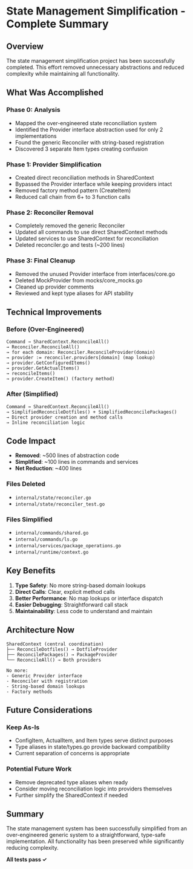 # State Management Simplification - Complete Summary

## Overview

The state management simplification project has been successfully completed. This effort removed unnecessary abstractions and reduced complexity while maintaining all functionality.

## What Was Accomplished

### Phase 0: Analysis
- Mapped the over-engineered state reconciliation system
- Identified the Provider interface abstraction used for only 2 implementations
- Found the generic Reconciler with string-based registration
- Discovered 3 separate Item types creating confusion

### Phase 1: Provider Simplification
- Created direct reconciliation methods in SharedContext
- Bypassed the Provider interface while keeping providers intact
- Removed factory method pattern (CreateItem)
- Reduced call chain from 6+ to 3 function calls

### Phase 2: Reconciler Removal
- Completely removed the generic Reconciler
- Updated all commands to use direct SharedContext methods
- Updated services to use SharedContext for reconciliation
- Deleted reconciler.go and tests (~200 lines)

### Phase 3: Final Cleanup
- Removed the unused Provider interface from interfaces/core.go
- Deleted MockProvider from mocks/core_mocks.go
- Cleaned up provider comments
- Reviewed and kept type aliases for API stability

## Technical Improvements

### Before (Over-Engineered)
```
Command → SharedContext.ReconcileAll()
→ Reconciler.ReconcileAll()
→ for each domain: Reconciler.ReconcileProvider(domain)
→ provider := reconciler.providers[domain] (map lookup)
→ provider.GetConfiguredItems()
→ provider.GetActualItems()
→ reconcileItems()
→ provider.CreateItem() (factory method)
```

### After (Simplified)
```
Command → SharedContext.ReconcileAll()
→ SimplifiedReconcileDotfiles() + SimplifiedReconcilePackages()
→ Direct provider creation and method calls
→ Inline reconciliation logic
```

## Code Impact

- **Removed**: ~500 lines of abstraction code
- **Simplified**: ~100 lines in commands and services
- **Net Reduction**: ~400 lines

### Files Deleted
- `internal/state/reconciler.go`
- `internal/state/reconciler_test.go`

### Files Simplified
- `internal/commands/shared.go`
- `internal/commands/ls.go`
- `internal/services/package_operations.go`
- `internal/runtime/context.go`

## Key Benefits

1. **Type Safety**: No more string-based domain lookups
2. **Direct Calls**: Clear, explicit method calls
3. **Better Performance**: No map lookups or interface dispatch
4. **Easier Debugging**: Straightforward call stack
5. **Maintainability**: Less code to understand and maintain

## Architecture Now

```
SharedContext (central coordination)
├── ReconcileDotfiles() → DotfileProvider
├── ReconcilePackages() → PackageProvider
└── ReconcileAll() → Both providers

No more:
- Generic Provider interface
- Reconciler with registration
- String-based domain lookups
- Factory methods
```

## Future Considerations

### Keep As-Is
- ConfigItem, ActualItem, and Item types serve distinct purposes
- Type aliases in state/types.go provide backward compatibility
- Current separation of concerns is appropriate

### Potential Future Work
- Remove deprecated type aliases when ready
- Consider moving reconciliation logic into providers themselves
- Further simplify the SharedContext if needed

## Summary

The state management system has been successfully simplified from an over-engineered generic system to a straightforward, type-safe implementation. All functionality has been preserved while significantly reducing complexity.

**All tests pass ✓**
